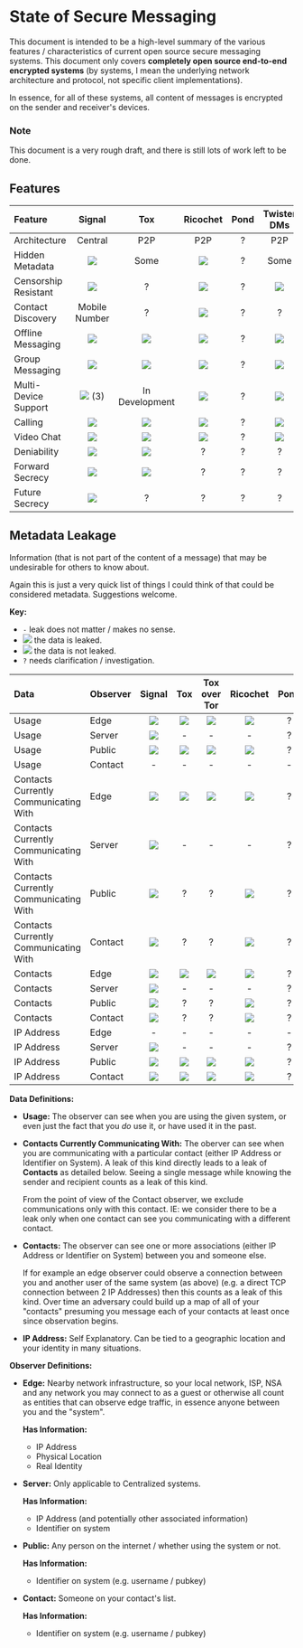 # State of Secure Messaging

This document is intended to be a high-level summary of the various features /
characteristics of current open source secure messaging systems. This document
only covers **completely open source end-to-end encrypted systems** (by systems,
I mean the underlying network architecture and protocol, not specific client
implementations).

In essence, for all of these systems, all content of messages is encrypted on
the sender and receiver's devices.

### Note

This document is a very rough draft, and there is still lots of work left to be
done.

## Features

| Feature                 |      Signal       |      Tox       |    Ricochet    |  Pond  |  Twister DMs   | RetroShare     |
| :---------------------- | :---------------: | :------------: | :------------: | :----: | :------------: | :------------: |
| Architecture            | Central           | P2P            | P2P            | ?      | P2P            | F2F            |
| Hidden Metadata         | ![](cross.png)    | Some           | ![](tick.png)  | ?      | Some           | Some           |
| Censorship Resistant    | ![](cross.png)    | ?              | ![](tick.png)  | ?      | ![](tick.png)  | ?              |
| Contact Discovery       | Mobile Number     | ?              | ![](cross.png) | ?      | ?              | ?              |
| Offline Messaging       | ![](tick.png)     | ![](cross.png) | ![](cross.png) | ?      | ![](tick.png)  | ![](tick.png)  |
| Group Messaging         | ![](tick.png)     | ![](tick.png)  | ![](cross.png) | ?      | ![](cross.png) | ![](tick.png)  |
| Multi-Device Support    | ![](tick.png) (3) | In Development | ![](cross.png) | ?      | ![](cross.png) | ?              |
| Calling                 | ![](tick.png)     | ![](tick.png)  | ![](cross.png) | ?      | ![](cross.png) | ![](tick.png)  |
| Video Chat              | ![](cross.png)    | ![](tick.png)  | ![](cross.png) | ?      | ![](cross.png) | ![](tick.png)  |
| Deniability             | ![](tick.png)     | ![](tick.png)  | ?              | ?      | ?              | ?              |
| Forward Secrecy         | ![](tick.png)     | ![](tick.png)  | ?              | ?      | ?              | ![](tick.png)  |
| Future Secrecy          | ![](tick.png)     | ?              | ?              | ?      | ?              | ?              |

## Metadata Leakage

Information (that is not part of the content of a message) that may be
undesirable for others to know about.

Again this is just a very quick list of things I could think of that could be
considered metadata. Suggestions welcome.

**Key:**
 * `-` leak does not matter / makes no sense.
 * ![](cross.png) the data is leaked.
 * ![](tick.png) the data is not leaked.
 * `?` needs clarification / investigation.

| Data                                  | Observer |     Signal     |      Tox       |  Tox over Tor  |    Ricochet    |  Pond  |  Twister DMs   |
| :------------------------------------ | :------- | :------------: |:-------------: | :------------: | :------------: | :----: | :------------: |
| Usage                                 | Edge     | ![](cross.png) | ![](cross.png) | ![](tick.png)  | ![](tick.png)  | ?      | ![](cross.png) |
| Usage                                 | Server   | ![](cross.png) | -              | -              | -              | ?      | -              |
| Usage                                 | Public   | ![](cross.png) | ![](tick.png)  | ![](tick.png)  | ![](tick.png)  | ?      | ![](cross.png) |
| Usage                                 | Contact  | -              | -              | -              | -              | -      | -              |
| Contacts Currently Communicating With | Edge     | ![](tick.png)  | ![](cross.png) | ![](tick.png)  | ![](tick.png)  | ?      | ![](tick.png)  |
| Contacts Currently Communicating With | Server   | ![](cross.png) | -              | -              | -              | ?      | -              |
| Contacts Currently Communicating With | Public   | ![](tick.png)  | ?              | ?              | ![](tick.png)  | ?      | ![](tick.png)  |
| Contacts Currently Communicating With | Contact  | ![](tick.png)  | ?              | ?              | ![](tick.png)  | ?      | ![](tick.png)  |
| Contacts                              | Edge     | ![](tick.png)  | ![](cross.png) | ![](tick.png)  | ![](tick.png)  | ?      | ?              |
| Contacts                              | Server   | ![](cross.png) | -              | -              | -              | ?      | -              |
| Contacts                              | Public   | ![](tick.png)  | ?              | ?              | ![](tick.png)  | ?      | ![](cross.png) |
| Contacts                              | Contact  | ![](tick.png)  | ?              | ?              | ![](tick.png)  | ?      | ![](cross.png) |
| IP Address                            | Edge     | -              | -              | -              | -              | -      | -              |
| IP Address                            | Server   | ![](cross.png) | -              | -              | -              | ?      | -              |
| IP Address                            | Public   | ![](tick.png)  | ![](tick.png)  | ![](tick.png)  | ![](tick.png)  | ?      | ?              |
| IP Address                            | Contact  | ![](tick.png)  | ![](cross.png) | ![](tick.png)  | ![](tick.png)  | ?      | ?              |

**Data Definitions:**

* **Usage:** The observer can see when you are using the given system, or even
  just the fact that you *do* use it, or have used it in the past.
* **Contacts Currently Communicating With:** The oberver can see when you are
  communicating with a particular contact (either IP Address or Identifier on
  System). A leak of this kind directly leads to a leak of **Contacts** as
  detailed below. Seeing a single message while knowing the sender and recipient
  counts as a leak of this kind.

  From the point of view of the Contact observer, we exclude communications only
  with this contact. IE: we consider there to be a leak only when one contact
  can see you communicating with a different contact.
* **Contacts:** The observer can see one or more associations (either IP
  Address or Identifier on System) between you and someone else.

  If for example an edge observer could observe a connection between you and
  another user of the same system (as above) (e.g. a direct TCP connection
  between 2 IP Addresses) then this counts as a leak of this kind. Over time an
  adversary could build up a map of all of your "contacts" presuming you message
  each of your contacts at least once since observation begins.
* **IP Address:** Self Explanatory. Can be tied to a geographic location and
  your identity in many situations.


**Observer Definitions:**

* **Edge:** Nearby network infrastructure, so your local network, ISP, NSA and any
  network you may connect to as a guest or otherwise all count as entities that
  can observe edge traffic, in essence anyone between you and the "system".

  **Has Information:**
  * IP Address
  * Physical Location
  * Real Identity

* **Server:** Only applicable to Centralized systems.

  **Has Information:**
  * IP Address (and potentially other associated information)
  * Identifier on system

* **Public:** Any person on the internet / whether using the system or not.

  **Has Information:**
  * Identifier on system (e.g. username / pubkey)

* **Contact:** Someone on your contact's list.

  **Has Information:**
  * Identifier on system (e.g. username / pubkey)
